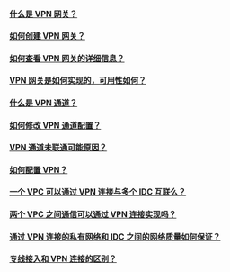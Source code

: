 #### [什么是 VPN 网关？](http://tcecqpoc.fsphere.cn/document/product/215/12463)
#### [如何创建 VPN 网关？](http://tcecqpoc.fsphere.cn/document/product/215/12466)
#### [如何查看 VPN 网关的详细信息？](http://tcecqpoc.fsphere.cn/document/product/215/12467)
#### [VPN 网关是如何实现的，可用性如何？](http://tcecqpoc.fsphere.cn/document/product/215/12458)
#### [什么是 VPN 通道？](http://tcecqpoc.fsphere.cn/document/product/215/12464)
#### [如何修改 VPN 通道配置？](http://tcecqpoc.fsphere.cn/document/product/215/12465)
#### [VPN 通道未联通可能原因？](http://tcecqpoc.fsphere.cn/document/product/215/12459)
#### [如何配置 VPN？](http://tcecqpoc.fsphere.cn/document/product/215/4956#.E6.93.8D.E4.BD.9C.E6.8C.87.E5.8D.97)
#### [一个 VPC 可以通过 VPN 连接与多个 IDC 互联么？](http://tcecqpoc.fsphere.cn/document/product/215/12460)
#### [两个 VPC 之间通信可以通过 VPN 连接实现吗？](http://tcecqpoc.fsphere.cn/document/product/215/12462)
#### [通过 VPN 连接的私有网络和 IDC 之间的网络质量如何保证？](http://tcecqpoc.fsphere.cn/document/product/215/12468)
#### [专线接入和 VPN 连接的区别？](http://tcecqpoc.fsphere.cn/document/product/215/12461)
